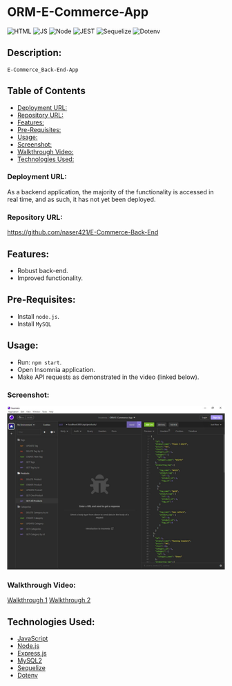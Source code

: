 # ORM-E-Commerce-App


![HTML](https://img.shields.io/badge/-NODE-orange) ![JS](https://img.shields.io/badge/-JS-yellow) ![Node](https://img.shields.io/badge/-MySQL2-darkgreen)
![JEST](https://img.shields.io/badge/-SQL-darkred) ![Sequelize](https://img.shields.io/badge/-Sequelize-blue) ![Dotenv](https://img.shields.io/badge/-Dotenv-purple)

## Description:
	E-Commerce_Back-End-App

## Table of Contents
- [Deployment URL:](#Deployment-URL)
- [Repository URL:](#Repository-URL)
- [Features:](#Features)
- [Pre-Requisites:](#Pre-Requisites)
- [Usage:](#Usage)
- [Screenshot:](#Screenshot)
- [Walkthrough Video:](#Walkthrough-Video)
- [Technologies Used:](#Technologies-Used)

### Deployment URL:
As a backend application, the majority of the functionality is accessed in real time, and as such, it has not yet been deployed.

### Repository URL:
https://github.com/naser421/E-Commerce-Back-End

## Features:
- Robust back-end.
- Improved functionality.

## Pre-Requisites:
- Install `node.js`.
- Install `MySQL`

## Usage:
- Run: `npm start`.
- Open Insomnia application.
- Make API requests as demonstrated in the video (linked below).

### Screenshot:
![Screenshot](./assets/Insomnia_Screenshot.JPG)

### Walkthrough Video:
[Walkthrough 1](https://user-images.githubusercontent.com/118908200/217869256-5e30e748-9690-459b-a06f-5afbd0b2f9a0.mp4)
[Walkthrough 2](https://user-images.githubusercontent.com/118908200/217876996-4c98ed9b-1d14-47ae-8942-fd91f4ff4d9e.webm)


## Technologies Used:
- [JavaScript](https://img.shields.io/badge/Javascript-yellow)
- [Node.js](https://nodejs.org/en/)
- [Express.js](https://www.npmjs.com/package/express)
- [MySQL2](https://www.npmjs.com/package/mysql2)
- [Sequelize](https://www.npmjs.com/package/sequelize)
- [Dotenv](https://www.npmjs.com/package/dotenv)